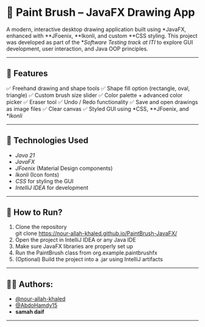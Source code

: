 # 🎨 Paint Brush – JavaFX Drawing App
A modern, interactive desktop drawing application built using *JavaFX, enhanced with **JFoenix, **Ikonli, and custom **CSS styling. This project was developed as part of the **Software Testing track at ITI* to explore GUI development, user interaction, and Java OOP principles.

---
## 🌟 Features
✅ Freehand drawing and shape tools
✅ Shape fill option (rectangle, oval, triangle)
✅ Custom brush size slider
✅ Color palette + advanced color picker
✅ Eraser tool
✅ Undo / Redo functionality
✅ Save and open drawings as image files
✅ Clear canvas
✅ Styled GUI using *CSS, **JFoenix, and **Ikonli*

---
## 🧠 Technologies Used
* *Java 21*
* *JavaFX*
* *JFoenix* (Material Design components)
* *Ikonli* (Icon fonts)
* *CSS* for styling the GUI
* *IntelliJ IDEA* for development

---
## 🚀 How to Run?
1. Clone the repository  
   git clone https://nour-allah-khaled.github.io/PaintBrush-JavaFX/
2. Open the project in IntelliJ IDEA or any Java IDE
3. Make sure JavaFX libraries are properly set up
4. Run the PaintBrush class from org.example.paintbrushfx
5. (Optional) Build the project into a .jar using IntelliJ artifacts
---
## 👨‍💻 Authors:
- [@nour-allah-khaled](https://github.com/nour-allah-khaled)
- [@AbdoHamdy15](https://github.com/AbdoHamdy15)  
- **samah daif**
---

